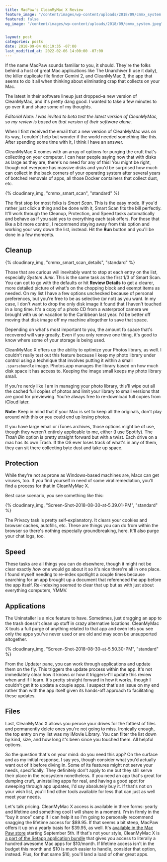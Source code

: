```yaml
---
title: MacPaw's CleanMyMac X Review
feature_image: "/content/images/wp-content/uploads/2018/09/cmmx_system.jpeg"
featured: false
og_image: "/content/images/wp-content/uploads/2018/09/cmmx_system.jpeg"


layout: post
categories: posts
date: 2018-09-04 08:19:35 -07:00
last_modified_at: 2022-02-06 14:00:00 -07:00
---
```


If the name MacPaw sounds familiar to you, it should. They're the folks behind a host of great Mac applications like The Unarchiver (I use it daily), the killer duplicate file finder Gemini 2, and CleanMyMac 3, the app that seems to do it all when thinking about eliminating crap that collects on your Mac.

The latest in their software lineup just dropped–a new version of CleanMyMac, and it's pretty dang good. I wanted to take a few minutes to go over it and share some of my thoughts.

_Editorial Note: I was invited to beta test the latest version of CleanMyMac, so my review is based on that version of their software alone._

When I first received the email that a new version of CleanMyMac was on its way, I couldn't help but wonder if the world needed something like this. After spending some time with it, I think I have an answer.

CleanMyMac X comes with an array of options for purging the cruft that's collecting on your computer. I can hear people saying now that with disks as large as they are, there's no need for any of this! You might be right, though not everyone has massive disks and you'd be surprised how much can collect in the back corners of your operating system after several years of botched removals of apps, all those Docker containers that collect dust, etc.

{% cloudinary_img, "cmmx_smart_scan", "standard" %}

The first stop for most folks is _Smart Scan_. This is the easy mode. If you'd rather just click a thing and be done with it, Smart Scan fits the bill perfectly. It'll work through the Cleanup, Protection, and Speed tasks automatically and behave as if you said yes to everything each task offers. For those that like a bit more control, I recommend staying away from this option and working your way down the list, instead. Hit the **Run** button and you'll be done in a few moments.

## Cleanup

{% cloudinary_img, "cmmx_smart_scan_details", "standard" %}

Those that are curious will inevitably want to stop at each entry on the list, especially _System Junk_. This is the same task as the first 1/3 of Smart Scan. You can opt to go with the defaults or hit **Review Details** to get a clearer, more detailed picture of what's on the chopping block and exempt items as needed. On my list I have a few options unchecked because of personal preferences, but you're free to be as selective (or not) as you want. In my case, I don't want to drop the only disk image it found that I haven't touched in a long time. It's a copy of a photo CD from a waterproof camera we brought with us on vacation to the Caribbean last year. I'd be better off moving that disk image off my machine altogether to save that space.

Depending on what's most important to you, the amount fo space that's recovered will vary greatly. Even if you only remove one thing, it's good to know where some of your storage is being used.

CleanMyMac X offers up the ability to optimize your Photos library, as well. I couldn't really test out this feature because I keep my photo library under control using a technique that involves putting it within a small `.sparsebundle` image. Photos.app manages the library based on how much disk space it has access to. Keeping the image small keeps my photo library small.

If you're nerdy like I am in managing your photo library, this'll wipe out all the cached full copies of photos and limit your library to small versions that are good for previewing. You're always free to re-download full copies from iCloud later.

**Note:** Keep in mind that if your Mac is set to keep all the originals, don't play around with this or you could end up losing photos.

If you have large email or iTunes archives, those options might be of use, though they weren't entirely applicable to me, either (I use Spotify). The _Trash Bin_ option is pretty straight forward but with a twist. Each drive on a mac has its own Trash. If the OS ever loses track of what's in any of them, they can sit there collecting byte dust and take up space.

## Protection

While they're not as prone as Windows-based machines are, Macs can get viruses, too. If you find yourself in need of some viral remediation, you'll find a process for that in CleanMyMac X.

Best case scenario, you see something like this:

{% cloudinary_img, "Screen-Shot-2018-08-30-at-5.39.01-PM", "standard" %}

The Privacy task is pretty self-explanatory. It clears your cookies and browser caches, autofills, etc. These are things you can do from within the browser so there's nothing especially groundbreaking, here. It'll also purge your chat logs, too.

## Speed

These tasks are all things you can do elsewhere, though it might not be clear exactly _how_ one would go about it so it's nice there're all in one place. I found myself needing to re-index spotlight a couple times because searching for an app brought up a document that referenced the app before the app itself. Re-indexing seemed to clear that up but as with just about everything computers, YMMV.

## Applications

The Uninstaller is a nice feature to have. Sometimes, just dragging an app to the trash doesn't clean up stuff in crazy alternative locations. CleanMyMac X touts a full purge of anything related to that app and even lets you see only the apps you've never used or are old and may soon be unsupported altogether.

{% cloudinary_img, "Screen-Shot-2018-08-30-at-5.50.30-PM", "standard" %}

From the Updater pane, you can work through applications and update them on the fly. This triggers the update process within the app. It's not immediately clear how it knows or how it triggers–I'll update this review when and if I learn. It's pretty straight forward in how it works, though I couldn't get it to update a couple apps. I suspect that's an issue on my end rather than with the app itself given its hands-off approach to facilitating these updates.

## Files

Last, CleanMyMac X allows you peruse your drives for the fattiest of files and permanently delete ones you're not going to miss. Ironically enough, the top entry on my list was my iMovie Library. You can filter the list down by kind, size, and how long it's been since you touched them. All helpful options.

So the question that's on your mind: do you need this app? On the surface and as my initial response, I say yes, though consider what you'd actually want out of it before diving in. Some of its features might not serve your needs, specifically. They definitely don't apply to me but they still serve their place in the ecosystem nonetheless. If you need an app that's great for dumping cruft, uninstalling apps for real, and having a good spot for sweeping through app updates, I'd say absolutely buy it. If that's not on your wish list, you'll find other tools available for less that can just as well meet your needs.

Let's talk pricing. CleanMyMac X access is available in three forms: yearly and lifetime and something cool I will share in a moment. I'm in firmly in the “buy it once” camp if I can help it so I'm going to personally recommend snagging the lifetime access for $89.95. If that seems a bit steep, MacPaw offers it up on a yearly basis for $39.95, as well. It's [available in the Mac Paw store](https://johnathan.org/cleanmymacx) starting September 5th. If that's not your style, CleanMyMac X is [a part of the Setapp application bundle](https://johnathan.org/setapp) that gives you access to literally a hundred awesome Mac apps for $10/month. If lifetime access isn't in the budget this month and $10 is much easier to handle, consider that option, instead. Plus, for that same $10, you'll land a load of other great apps.

